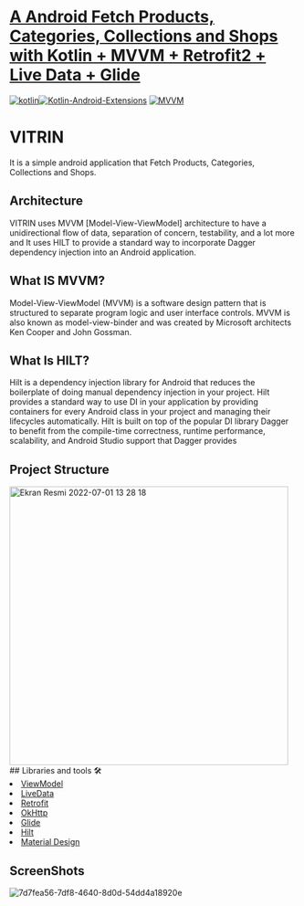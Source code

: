 # [A  Android Fetch Products, Categories, Collections and Shops with Kotlin + MVVM + Retrofit2 + Live Data + Glide](https://github.com/tugceak/VitrinApp)

[![kotlin](https://img.shields.io/badge/Kotlin-1.3.xxx-brightgreen.svg)](https://kotlinlang.org/)[![Kotlin-Android-Extensions](https://img.shields.io/badge/Kotlin--Android--Extensions-plugin-red.svg)](https://kotlinlang.org/docs/tutorials/android-plugin.html) [![MVVM](https://img.shields.io/badge/Clean--Code-MVVM-brightgreen.svg)](https://github.com/googlesamples/android-architecture) 

# VITRIN

It is a simple android application that Fetch Products, Categories, Collections and Shops.



## Architecture
VITRIN uses MVVM [Model-View-ViewModel] architecture to have a unidirectional flow of data, separation of concern, testability, and a lot more and It uses HILT to provide a standard way to incorporate Dagger dependency injection into an Android application.


## What IS MVVM?
Model-View-ViewModel (MVVM) is a software design pattern that is structured to separate program logic and user interface controls. MVVM is also known as model-view-binder and was created by Microsoft architects Ken Cooper and John Gossman.

## What Is HILT?
Hilt is a dependency injection library for Android that reduces the boilerplate of doing manual dependency injection in your project.
Hilt provides a standard way to use DI in your application by providing containers for every Android class in your project and managing their lifecycles automatically. Hilt is built on top of the popular DI library Dagger to benefit from the compile-time correctness, runtime performance, scalability, and Android Studio support that Dagger provides
## Project Structure
<img width="488" alt="Ekran Resmi 2022-07-01 13 28 18" src="https://user-images.githubusercontent.com/103635954/176878142-171d703f-83ad-4ff3-8a8e-340b0d17937d.png">
## Libraries and tools 🛠

<li><a href="https://developer.android.com/topic/libraries/architecture/viewmodel">ViewModel</a></li>
<li><a href="https://developer.android.com/topic/libraries/architecture/livedata">LiveData</a></li>
<li><a href="https://square.github.io/retrofit/">Retrofit</a></li>
<li><a href="https://github.com/square/okhttp">OkHttp</a></li>
<li><a href="https://github.com/bumptech/glide">Glide</a></li>
<li><a href="https://developer.android.com/training/dependency-injection/hilt-android/">Hilt</a></li>
<li><a href="https://material.io/develop/android/docs/getting-started/">Material Design</a></li>



## ScreenShots

![7d7fea56-7df8-4640-8d0d-54dd4a18920e](https://user-images.githubusercontent.com/103635954/176878409-34d623b9-4136-4257-b242-fa21db8ded1f.jpg)
